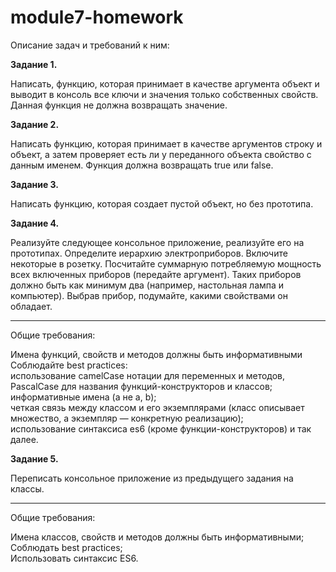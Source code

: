 # module7-homework

Описание задач и требований к ним:

<b>Задание 1.</b>

Написать, функцию, которая принимает в качестве аргумента объект и выводит в консоль все ключи и значения только собственных свойств. Данная функция не должна возвращать значение.

<b>Задание 2.</b>

Написать функцию, которая принимает в качестве аргументов строку и объект, а затем проверяет есть ли у переданного объекта свойство с данным именем. Функция должна возвращать true или false.

<b>Задание 3.</b>

Написать функцию, которая создает пустой объект, но без прототипа.

<b>Задание 4.</b>

Реализуйте следующее консольное приложение, реализуйте его на прототипах.
Определите иерархию электроприборов. Включите некоторые в розетку. Посчитайте суммарную потребляемую мощность всех включенных приборов (передайте аргумент). 
Таких приборов должно быть как минимум два (например, настольная лампа и компьютер). Выбрав прибор, подумайте, какими свойствами он обладает.

<hr>Общие требования:</hr>

Имена функций, свойств и методов должны быть информативными<br>
Соблюдайте best practices:<br>
использование camelCase нотации для переменных и методов, PascalCase для названия функций-конструкторов и классов;<br>
информативные имена (а не a, b);<br>
четкая связь между классом и его экземплярами (класс описывает множество, а экземпляр — конкретную реализацию);<br>
использование синтаксиса es6 (кроме функции-конструкторов) и так далее.<br>

<b>Задание 5.</b>

Переписать консольное приложение из предыдущего задания на классы.

<hr>Общие требования:</hr>

Имена классов, свойств и методов должны быть информативными;<br>
Соблюдать best practices;<br>
Использовать синтаксис ES6.<br>
